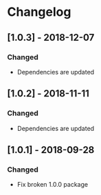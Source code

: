 # Changelog

## [1.0.3] - 2018-12-07
### Changed
- Dependencies are updated

## [1.0.2] - 2018-11-11
### Changed
- Dependencies are updated

## [1.0.1] - 2018-09-28
### Changed
- Fix broken 1.0.0 package
